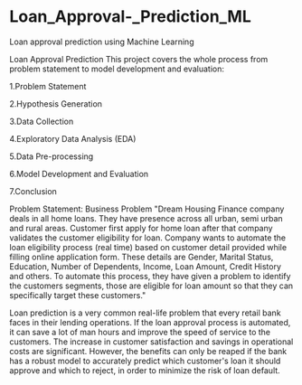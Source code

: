 # Loan_Approval-_Prediction_ML
Loan approval prediction using Machine Learning 

Loan Approval Prediction
This project covers the whole process from problem statement to model development and evaluation:

1.Problem Statement

2.Hypothesis Generation

3.Data Collection

4.Exploratory Data Analysis (EDA)

5.Data Pre-processing

6.Model Development and Evaluation

7.Conclusion

Problem Statement:
Business Problem
"Dream Housing Finance company deals in all home loans. They have presence across all urban, semi urban and rural areas.
Customer first apply for home loan after that company validates the customer eligibility for loan. Company wants to automate the loan eligibility process (real time) 
based on customer detail provided while filling online application form. These details are Gender, Marital Status, Education, Number of Dependents, Income, 
Loan Amount, Credit History and others. To automate this process, they have given a problem to identify the customers segments, 
those are eligible for loan amount so that they can specifically target these customers."

Loan prediction is a very common real-life problem that every retail bank faces in their lending operations. 
If the loan approval process is automated, it can save a lot of man hours and improve the speed of service to the customers. 
The increase in customer satisfaction and savings in operational costs are significant. 
However, the benefits can only be reaped if the bank has a robust model to accurately predict which customer's loan it should approve and which to reject, 
in order to minimize the risk of loan default.





